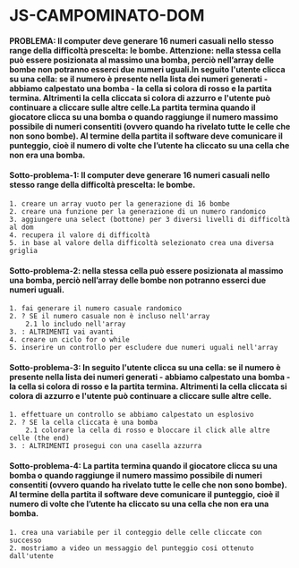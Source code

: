 # JS-CAMPOMINATO-DOM

#### PROBLEMA: Il computer deve generare 16 numeri casuali nello stesso range della difficoltà prescelta: le bombe. Attenzione: nella stessa cella può essere posizionata al massimo una bomba, perciò nell’array delle bombe non potranno esserci due numeri uguali.In seguito l'utente clicca su una cella: se il numero è presente nella lista dei numeri generati - abbiamo calpestato una bomba - la cella si colora di rosso e la partita termina. Altrimenti la cella cliccata si colora di azzurro e l'utente può continuare a cliccare sulle altre celle.La partita termina quando il giocatore clicca su una bomba o quando raggiunge il numero massimo possibile di numeri consentiti (ovvero quando ha rivelato tutte le celle che non sono bombe). Al termine della partita il software deve comunicare il punteggio, cioè il numero di volte che l’utente ha cliccato su una cella che non era una bomba. 

#### Sotto-problema-1: Il computer deve generare 16 numeri casuali nello stesso range della difficoltà prescelta: le bombe.
    1. creare un array vuoto per la generazione di 16 bombe
    2. creare una funzione per la generazione di un numero randomico
    3. aggiungere una select (bottone) per 3 diversi livelli di difficoltà al dom
    4. recupera il valore di difficoltà
    5. in base al valore della difficoltà selezionato crea una diversa griglia

#### Sotto-problema-2: nella stessa cella può essere posizionata al massimo una bomba, perciò nell’array delle bombe non potranno esserci due numeri uguali.
    1. fai generare il numero casuale randomico
    2. ? SE il numero casuale non è incluso nell'array
        2.1 lo includo nell'array
    3. : ALTRIMENTI vai avanti
    4. creare un ciclo for o while
    5. inserire un controllo per escludere due numeri uguali nell'array

#### Sotto-problema-3: In seguito l'utente clicca su una cella: se il numero è presente nella lista dei numeri generati - abbiamo calpestato una bomba - la cella si colora di rosso e la partita termina. Altrimenti la cella cliccata si colora di azzurro e l'utente può continuare a cliccare sulle altre celle.
    1. effettuare un controllo se abbiamo calpestato un esplosivo
    2. ? SE la cella cliccata è una bomba
        2.1 colorare la cella di rosso e bloccare il click alle altre celle (the end)
    3. : ALTRIMENTI prosegui con una casella azzurra

#### Sotto-problema-4: La partita termina quando il giocatore clicca su una bomba o quando raggiunge il numero massimo possibile di numeri consentiti (ovvero quando ha rivelato tutte le celle che non sono bombe). Al termine della partita il software deve comunicare il punteggio, cioè il numero di volte che l’utente ha cliccato su una cella che non era una bomba.
    1. crea una variabile per il conteggio delle celle cliccate con successo
    2. mostriamo a video un messaggio del punteggio cosi ottenuto dall'utente